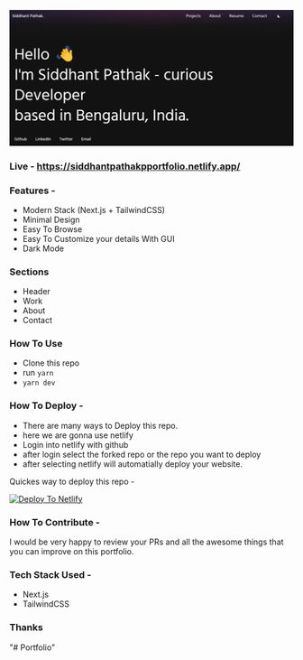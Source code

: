 ![thumbnail](https://github.com/siddhant1309/Portfolio/blob/430462d7ef396e56bb87fabdbe4b9ca14c2a2ff5/public/images/Screenshot%202024-02-26%20215103.png)

### Live - https://siddhantpathakpportfolio.netlify.app/

### Features - 

- Modern Stack (Next.js + TailwindCSS)
- Minimal Design
- Easy To Browse
- Easy To Customize your details With GUI
- Dark Mode


### Sections

- Header
- Work
- About
- Contact


### How To Use

- Clone this repo
- run `yarn`
- `yarn dev`


### How To Deploy - 

- There are many ways to Deploy this repo.
- here we are gonna use netlify
- Login into netlify with github
- after login select the forked repo or the repo you want to deploy
- after selecting netlify will automatially deploy your website.

Quickes way to deploy this repo - 

[![Deploy To Netlify](https://www.netlify.com/img/deploy/button.svg)](https://app.netlify.com/start/deploy?repository=https://github.com/chetanverma16/react-portfolio-template)


### How To Contribute - 

I would be very happy to review your PRs and all the awesome things that you can improve on this portfolio.


### Tech Stack Used - 
- Next.js
- TailwindCSS


### Thanks






"# Portfolio" 

